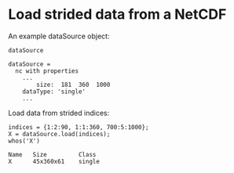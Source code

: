 # Load strided data from a NetCDF

An example dataSource object:

```in
dataSource
```

```out
dataSource =
  nc with properties
    ...
        size:  181  360  1000
    dataType: 'single'
    ...
```

Load data from strided indices:

```in
indices = {1:2:90, 1:1:360, 700:5:1000};
X = dataSource.load(indices);
whos('X')
```

```out
Name   Size         Class
X      45x360x61    single 
``` 